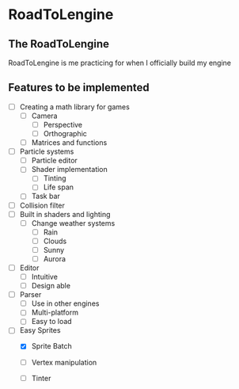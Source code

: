 # RoadToLengine
## The RoadToLengine
  RoadToLengine is me practicing for when I officially build my engine

## Features to be implemented
 - [ ] Creating a math library for games 
      - [ ] Camera
        - [ ] Perspective
        - [ ] Orthographic
      - [ ] Matrices and functions
 - [ ] Particle systems
    - [ ] Particle editor
    - [ ] Shader implementation
      - [ ] Tinting
      - [ ] Life span
    - [ ] Task bar
 - [ ] Collision filter
 - [ ] Built in shaders and lighting 
    - [ ] Change weather systems
      - [ ] Rain
      - [ ] Clouds
      - [ ] Sunny
      - [ ] Aurora
 - [ ] Editor 
    - [ ] Intuitive
    - [ ] Design able
 - [ ] Parser 
    - [ ] Use in other engines
    - [ ] Multi-platform
    - [ ] Easy to load
 - [ ] Easy Sprites
    - [x] Sprite Batch
    - [ ] Vertex manipulation
    - [ ] Tinter

